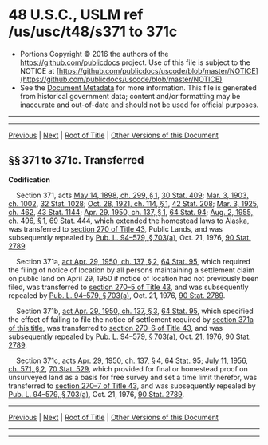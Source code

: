 ---
---

# 48 U.S.C., USLM ref /us/usc/t48/s371 to 371c

* Portions Copyright © 2016 the authors of the https://github.com/publicdocs project.
  Use of this file is subject to the NOTICE at [https://github.com/publicdocs/uscode/blob/master/NOTICE](https://github.com/publicdocs/uscode/blob/master/NOTICE)
* See the [Document Metadata](././../../../..//README.md) for more information.
  This file is generated from historical government data; content and/or formatting may be inaccurate and out-of-date and should not be used for official purposes.

----------
----------

[Previous](./../../../..//us/usc/t48/ch2/m__us_usc_t48_s368.md) | [Next](./../../../..//us/usc/t48/ch2/m__us_usc_t48_s372.md) | [Root of Title](./../../../../) | [Other Versions of this Document](https://publicdocs.github.io/go/links?ns=uslm&ref=%2Fus%2Fusc%2Ft48%2Fs371+to+371c)

## §§ 371 to 371c. Transferred

 __Codification__ 

    Section 371, acts [May 14, 1898, ch. 299, § 1][/us/act/1898-05-14/ch299/s1], [30 Stat. 409][/us/stat/30/409]; [Mar. 3, 1903, ch. 1002][/us/act/1903-03-03/ch1002], [32 Stat. 1028][/us/stat/32/1028]; [Oct. 28, 1921, ch. 114, § 1][/us/act/1921-10-28/ch114/s1], [42 Stat. 208][/us/stat/42/208]; [Mar. 3, 1925, ch. 462][/us/act/1925-03-03/ch462], [43 Stat. 1144][/us/stat/43/1144]; [Apr. 29, 1950, ch. 137, § 1][/us/act/1950-04-29/ch137/s1], [64 Stat. 94][/us/stat/64/94]; [Aug. 2, 1955, ch. 496, § 1][/us/act/1955-08-02/ch496/s1], [69 Stat. 444][/us/stat/69/444], which extended the homestead laws to Alaska, was transferred to [section 270 of Title 43][/us/usc/t43/s270], Public Lands, and was subsequently repealed by [Pub. L. 94–579, § 703(a)][/us/pl/94/579/s703/a], Oct. 21, 1976, [90 Stat. 2789][/us/stat/90/2789].

    Section 371a, [act Apr. 29, 1950, ch. 137, § 2][/us/act/1950-04-29/ch137/s2], [64 Stat. 95][/us/stat/64/95], which required the filing of notice of location by all persons maintaining a settlement claim on public land on April 29, 1950 if notice of location had not previously been filed, was transferred to [section 270–5 of Title 43][/us/usc/t43/s270–5], and was subsequently repealed by [Pub. L. 94–579, § 703(a)][/us/pl/94/579/s703/a], Oct. 21, 1976, [90 Stat. 2789][/us/stat/90/2789].

    Section 371b, [act Apr. 29, 1950, ch. 137, § 3][/us/act/1950-04-29/ch137/s3], [64 Stat. 95][/us/stat/64/95], which specified the effect of failing to file the notice of settlement required by [section 371a of this title][/us/usc/t48/s371a], was transferred to [section 270–6 of Title 43][/us/usc/t43/s270–6], and was subsequently repealed by [Pub. L. 94–579, § 703(a)][/us/pl/94/579/s703/a], Oct. 21, 1976, [90 Stat. 2789][/us/stat/90/2789].

    Section 371c, acts [Apr. 29, 1950, ch. 137, § 4][/us/act/1950-04-29/ch137/s4], [64 Stat. 95][/us/stat/64/95]; [July 11, 1956, ch. 571, § 2][/us/act/1956-07-11/ch571/s2], [70 Stat. 529][/us/stat/70/529], which provided for final or homestead proof on unsurveyed land as a basis for free survey and set a time limit therefor, was transferred to [section 270–7 of Title 43][/us/usc/t43/s270–7], and was subsequently repealed by [Pub. L. 94–579, § 703(a)][/us/pl/94/579/s703/a], Oct. 21, 1976, [90 Stat. 2789][/us/stat/90/2789].

----------

[Previous](./../../../..//us/usc/t48/ch2/m__us_usc_t48_s368.md) | [Next](./../../../..//us/usc/t48/ch2/m__us_usc_t48_s372.md) | [Root of Title](./../../../../) | [Other Versions of this Document](https://publicdocs.github.io/go/links?ns=uslm&ref=%2Fus%2Fusc%2Ft48%2Fs371+to+371c)

----------
----------

[/us/act/1898-05-14/ch299/s1]: https://publicdocs.github.io/go/links?ns=uslm&ref=%2Fus%2Fact%2F1898-05-14%2Fch299%2Fs1
[/us/stat/30/409]: https://publicdocs.github.io/go/links?ns=uslm&ref=%2Fus%2Fstat%2F30%2F409
[/us/act/1903-03-03/ch1002]: https://publicdocs.github.io/go/links?ns=uslm&ref=%2Fus%2Fact%2F1903-03-03%2Fch1002
[/us/stat/32/1028]: https://publicdocs.github.io/go/links?ns=uslm&ref=%2Fus%2Fstat%2F32%2F1028
[/us/act/1921-10-28/ch114/s1]: https://publicdocs.github.io/go/links?ns=uslm&ref=%2Fus%2Fact%2F1921-10-28%2Fch114%2Fs1
[/us/stat/42/208]: https://publicdocs.github.io/go/links?ns=uslm&ref=%2Fus%2Fstat%2F42%2F208
[/us/act/1925-03-03/ch462]: https://publicdocs.github.io/go/links?ns=uslm&ref=%2Fus%2Fact%2F1925-03-03%2Fch462
[/us/stat/43/1144]: https://publicdocs.github.io/go/links?ns=uslm&ref=%2Fus%2Fstat%2F43%2F1144
[/us/act/1950-04-29/ch137/s1]: https://publicdocs.github.io/go/links?ns=uslm&ref=%2Fus%2Fact%2F1950-04-29%2Fch137%2Fs1
[/us/stat/64/94]: https://publicdocs.github.io/go/links?ns=uslm&ref=%2Fus%2Fstat%2F64%2F94
[/us/act/1955-08-02/ch496/s1]: https://publicdocs.github.io/go/links?ns=uslm&ref=%2Fus%2Fact%2F1955-08-02%2Fch496%2Fs1
[/us/stat/69/444]: https://publicdocs.github.io/go/links?ns=uslm&ref=%2Fus%2Fstat%2F69%2F444
[/us/usc/t43/s270]: https://publicdocs.github.io/go/links?ns=uslm&ref=%2Fus%2Fusc%2Ft43%2Fs270
[/us/pl/94/579/s703/a]: https://publicdocs.github.io/go/links?ns=uslm&ref=%2Fus%2Fpl%2F94%2F579%2Fs703%2Fa
[/us/stat/90/2789]: https://publicdocs.github.io/go/links?ns=uslm&ref=%2Fus%2Fstat%2F90%2F2789
[/us/act/1950-04-29/ch137/s2]: https://publicdocs.github.io/go/links?ns=uslm&ref=%2Fus%2Fact%2F1950-04-29%2Fch137%2Fs2
[/us/stat/64/95]: https://publicdocs.github.io/go/links?ns=uslm&ref=%2Fus%2Fstat%2F64%2F95
[/us/usc/t43/s270–5]: https://publicdocs.github.io/go/links?ns=uslm&ref=%2Fus%2Fusc%2Ft43%2Fs270%E2%80%935
[/us/pl/94/579/s703/a]: https://publicdocs.github.io/go/links?ns=uslm&ref=%2Fus%2Fpl%2F94%2F579%2Fs703%2Fa
[/us/stat/90/2789]: https://publicdocs.github.io/go/links?ns=uslm&ref=%2Fus%2Fstat%2F90%2F2789
[/us/act/1950-04-29/ch137/s3]: https://publicdocs.github.io/go/links?ns=uslm&ref=%2Fus%2Fact%2F1950-04-29%2Fch137%2Fs3
[/us/stat/64/95]: https://publicdocs.github.io/go/links?ns=uslm&ref=%2Fus%2Fstat%2F64%2F95
[/us/usc/t48/s371a]: https://publicdocs.github.io/go/links?ns=uslm&ref=%2Fus%2Fusc%2Ft48%2Fs371a
[/us/usc/t43/s270–6]: https://publicdocs.github.io/go/links?ns=uslm&ref=%2Fus%2Fusc%2Ft43%2Fs270%E2%80%936
[/us/pl/94/579/s703/a]: https://publicdocs.github.io/go/links?ns=uslm&ref=%2Fus%2Fpl%2F94%2F579%2Fs703%2Fa
[/us/stat/90/2789]: https://publicdocs.github.io/go/links?ns=uslm&ref=%2Fus%2Fstat%2F90%2F2789
[/us/act/1950-04-29/ch137/s4]: https://publicdocs.github.io/go/links?ns=uslm&ref=%2Fus%2Fact%2F1950-04-29%2Fch137%2Fs4
[/us/stat/64/95]: https://publicdocs.github.io/go/links?ns=uslm&ref=%2Fus%2Fstat%2F64%2F95
[/us/act/1956-07-11/ch571/s2]: https://publicdocs.github.io/go/links?ns=uslm&ref=%2Fus%2Fact%2F1956-07-11%2Fch571%2Fs2
[/us/stat/70/529]: https://publicdocs.github.io/go/links?ns=uslm&ref=%2Fus%2Fstat%2F70%2F529
[/us/usc/t43/s270–7]: https://publicdocs.github.io/go/links?ns=uslm&ref=%2Fus%2Fusc%2Ft43%2Fs270%E2%80%937
[/us/pl/94/579/s703/a]: https://publicdocs.github.io/go/links?ns=uslm&ref=%2Fus%2Fpl%2F94%2F579%2Fs703%2Fa
[/us/stat/90/2789]: https://publicdocs.github.io/go/links?ns=uslm&ref=%2Fus%2Fstat%2F90%2F2789


